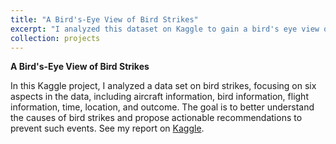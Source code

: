```yaml
---
title: "A Bird's-Eye View of Bird Strikes"
excerpt: "I analyzed this dataset on Kaggle to gain a bird's eye view of bird strikes."
collection: projects
---
```


<b>A Bird's-Eye View of Bird Strikes</b>

In this Kaggle project, I analyzed a data set on bird strikes, focusing on six aspects in the data, including aircraft information,
bird information, flight information, time, location, and outcome. The goal is to better understand the causes of bird strikes and
propose actionable recommendations to prevent such events. See my report on [Kaggle](https://www.kaggle.com/mayshen/a-bird-eye-view-of-bird-strikes/notebook).
